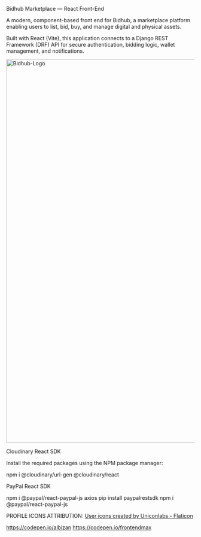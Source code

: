 Bidhub Marketplace — React Front-End

A modern, component-based front end for Bidhub, a marketplace platform enabling users to list, bid, buy, and manage digital and physical assets.

Built with React (Vite), this application connects to a Django REST Framework (DRF) API for secure authentication, bidding logic, wallet management, and notifications.

<img width="1024" height="1024" alt="Bidhub-Logo" src="https://github.com/user-attachments/assets/68bd8cfc-004a-4f4d-9644-e0675dd7d3d1" />

Cloudinary React SDK 

Install the required packages using the NPM package manager:

npm i @cloudinary/url-gen @cloudinary/react

PayPal React SDK

npm i @paypal/react-paypal-js axios
pip install paypalrestsdk
npm i @paypal/react-paypal-js

PROFILE ICONS ATTRIBUTION:
<a href="https://www.flaticon.com/free-icons/user" title="user icons">User icons created by Uniconlabs - Flaticon</a>

https://codepen.io/albizan
https://codepen.io/frontendmax